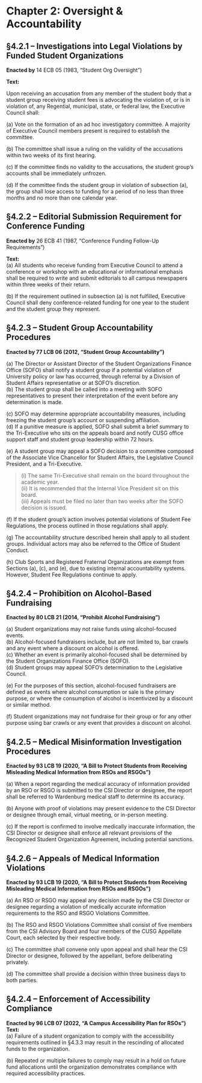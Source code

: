 # Chapter 2: Oversight & Accountability

## §4.2.1 – Investigations into Legal Violations by Funded Student Organizations

**Enacted by** 14 ECB 05 (1983, “Student Org Oversight”)

**Text:**

Upon receiving an accusation from any member of the student body that a student group receiving student fees is advocating the violation of, or is in violation of, any Regential, municipal, state, or federal law, the Executive Council shall:

(a) Vote on the formation of an ad hoc investigatory committee. A majority of Executive Council members present is required to establish the committee.

(b) The committee shall issue a ruling on the validity of the accusations within two weeks of its first hearing.

(c) If the committee finds no validity to the accusations, the student group’s accounts shall be immediately unfrozen.

(d) If the committee finds the student group in violation of subsection (a), the group shall lose access to funding for a period of no less than three months and no more than one calendar year.

## §4.2.2 – Editorial Submission Requirement for Conference Funding

**Enacted by** 26 ECB 41 (1987, “Conference Funding Follow-Up Requirements”)

**Text:**  
(a) All students who receive funding from Executive Council to attend a conference or workshop with an educational or informational emphasis shall be required to write and submit editorials to all campus newspapers within three weeks of their return.

(b) If the requirement outlined in subsection (a) is not fulfilled, Executive Council shall deny conference-related funding for one year to the student and the student group they represent.


## §4.2.3 – Student Group Accountability Procedures  
**Enacted by 77 LCB 06 (2012, “Student Group Accountability”)**

(a) The Director or Assistant Director of the Student Organizations Finance Office (SOFO) shall notify a student group if a potential violation of University policy or law has occurred, through referral by a Division of Student Affairs representative or at SOFO’s discretion.  
(b) The student group shall be called into a meeting with SOFO representatives to present their interpretation of the event before any determination is made.

(c) SOFO may determine appropriate accountability measures, including freezing the student group’s account or suspending affiliation.  
(d) If a punitive measure is applied, SOFO shall submit a brief summary to the Tri-Executive who sits on the appeals board and notify CUSG office support staff and student group leadership within 72 hours.

(e) A student group may appeal a SOFO decision to a committee composed of the Associate Vice Chancellor for Student Affairs, the Legislative Council President, and a Tri-Executive.  
> (i) The same Tri-Executive shall remain on the board throughout the academic year.  
> (ii) It is recommended that the Internal Vice President sit on this board.  
> (iii) Appeals must be filed no later than two weeks after the SOFO decision is issued.

(f) If the student group’s action involves potential violations of Student Fee Regulations, the process outlined in those regulations shall apply.

(g) The accountability structure described herein shall apply to all student groups. Individual actors may also be referred to the Office of Student Conduct.

(h) Club Sports and Registered Fraternal Organizations are exempt from Sections (a), (c), and (e), due to existing internal accountability systems. However, Student Fee Regulations continue to apply.


## §4.2.4 – Prohibition on Alcohol-Based Fundraising  
**Enacted by 80 LCB 21 (2014, “Prohibit Alcohol Fundraising”)**

(a) Student organizations may not raise funds using alcohol-focused events.  
(b) Alcohol-focused fundraisers include, but are not limited to, bar crawls and any event where a discount on alcohol is offered.  
(c) Whether an event is primarily alcohol-focused shall be determined by the Student Organizations Finance Office (SOFO).  
(d) Student groups may appeal SOFO’s determination to the Legislative Council.

(e) For the purposes of this section, alcohol-focused fundraisers are defined as events where alcohol consumption or sale is the primary purpose, or where the consumption of alcohol is incentivized by a discount or similar method.

(f) Student organizations may not fundraise for their group or for any other purpose using bar crawls or any event that provides a discount on alcohol.

## §4.2.5 – Medical Misinformation Investigation Procedures  
**Enacted by 93 LCB 19 (2020, “A Bill to Protect Students from Receiving Misleading Medical Information from RSOs and RSGOs”)**

(a) When a report regarding the medical accuracy of information provided by an RSO or RSGO is submitted to the CSI Director or designee, the report shall be referred to Wardenburg medical staff to determine its accuracy.

(b) Anyone with proof of violations may present evidence to the CSI Director or designee through email, virtual meeting, or in-person meeting.

(c) If the report is confirmed to involve medically inaccurate information, the CSI Director or designee shall enforce all relevant provisions of the Recognized Student Organization Agreement, including potential sanctions.

## §4.2.6 – Appeals of Medical Information Violations  
**Enacted by 93 LCB 19 (2020, “A Bill to Protect Students from Receiving Misleading Medical Information from RSOs and RSGOs”)**

(a) An RSO or RSGO may appeal any decision made by the CSI Director or designee regarding a violation of medically accurate information requirements to the RSO and RSGO Violations Committee.

(b) The RSO and RSGO Violations Committee shall consist of five members from the CSI Advisory Board and four members of the CUSG Appellate Court, each selected by their respective body.

(c) The committee shall convene only upon appeal and shall hear the CSI Director or designee, followed by the appellant, before deliberating privately.

(d) The committee shall provide a decision within three business days to both parties.

## §4.2.4 – Enforcement of Accessibility Compliance  
**Enacted by 96 LCB 07 (2022, “A Campus Accessibility Plan for RSOs”)**  
**Text:**  
(a) Failure of a student organization to comply with the accessibility requirements outlined in §4.3.3 may result in the rescinding of allocated funds to the organization.

(b) Repeated or multiple failures to comply may result in a hold on future fund allocations until the organization demonstrates compliance with required accessibility practices.
